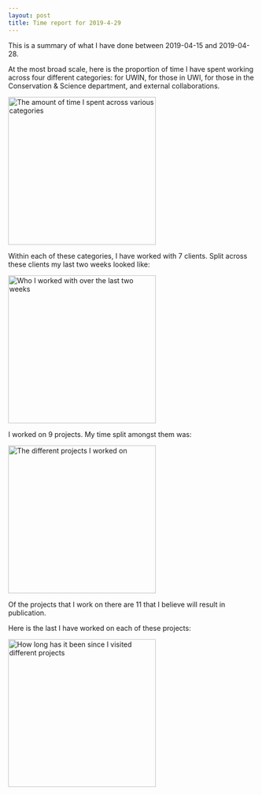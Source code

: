```yaml
---
layout: post
title: Time report for 2019-4-29
---
```


This is a summary of what I have done between 2019-04-15 and 2019-04-28.

At the most broad scale, here is the proportion of time I have spent working across four different categories: for UWIN, for those in UWI, for those in the Conservation & Science department, and external collaborations.

<img src='{{site.baseurl}}/images/2019-4-29_category_plot.jpg' alt='The amount of time I spent across various categories' width='300'>

Within each of these categories, I have worked with 7 clients. Split across these clients my last two weeks looked like:

<img src='{{site.baseurl}}/images/2019-4-29_client_plot.jpg' alt='Who I worked with over the last two weeks' width='300'>

I worked on 9 projects. My time split amongst them was:

<img src='{{site.baseurl}}/images/2019-4-29_project_plot.jpg' alt='The different projects I worked on' width='300'>

Of the projects that I work on there are 11 that I believe will result in publication.

Here is the last I have worked on each of these projects:

<img src='{{site.baseurl}}/images/2019-4-29_weeks_since.jpg' alt='How long has it been since I visited different projects' width='300'>

